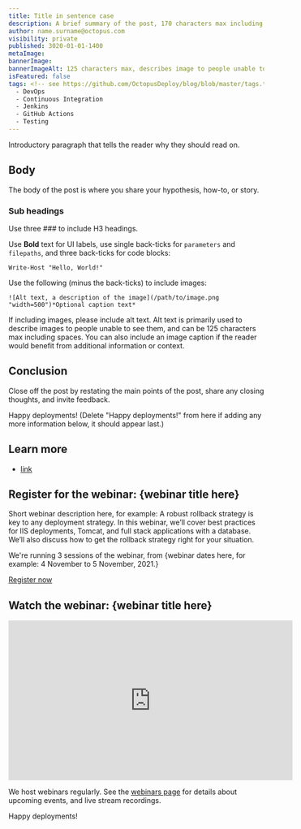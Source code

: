 ```yaml
---
title: Title in sentence case
description: A brief summary of the post, 170 characters max including spaces.
author: name.surname@octopus.com
visibility: private
published: 3020-01-01-1400
metaImage: 
bannerImage: 
bannerImageAlt: 125 characters max, describes image to people unable to see it.
isFeatured: false
tags: <!-- see https://github.com/OctopusDeploy/blog/blob/master/tags.txt for a comprehensive list of tags -->
  - DevOps
  - Continuous Integration
  - Jenkins
  - GitHub Actions
  - Testing
---
```


Introductory paragraph that tells the reader why they should read on.

## Body

The body of the post is where you share your hypothesis, how-to, or story.

### Sub headings

Use three ### to include H3 headings.

Use **Bold** text for UI labels, use single back-ticks for `parameters` and `filepaths`, and three back-ticks for code blocks:

```
Write-Host "Hello, World!"
```

Use the following (minus the back-ticks) to include images:

```
![Alt text, a description of the image](/path/to/image.png "width=500")*Optional caption text*
```
If including images, please include alt text. Alt text is primarily used to describe images to people unable to see them, and can be 125 characters max including spaces. You can also include an image caption if the reader would benefit from additional information or context.

## Conclusion

Close off the post by restating the main points of the post, share any closing thoughts, and invite feedback.

Happy deployments! (Delete "Happy deployments!" from here if adding any more information below, it should appear last.)

## Learn more

- [link](https://www.example.com/resource)

## Register for the webinar: {webinar title here}

Short webinar description here, for example: A robust rollback strategy is key to any deployment strategy. In this webinar, we’ll cover best practices for IIS deployments, Tomcat, and full stack applications with a database. We’ll also discuss how to get the rollback strategy right for your situation. 

We're running 3 sessions of the webinar, from {webinar dates here, for example: 4 November to 5 November, 2021.}

<span><a class="btn btn-success" href="/events/rollback-strategies-with-octopus-deploy">Register now</a></span>

## Watch the webinar: {webinar title here}

<iframe width="560" height="315" src="https://www.youtube.com/embed/F_V7r80aDbo" title="YouTube video player" frameborder="0" allow="accelerometer; autoplay; clipboard-write; encrypted-media; gyroscope; picture-in-picture" allowfullscreen></iframe>

We host webinars regularly. See the [webinars page](https://octopus.com/events) for details about upcoming events, and live stream recordings.

Happy deployments! 
